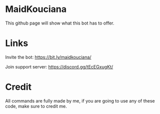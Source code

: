 # MaidKouciana

This github page will show what this bot has to offer.

# Links

Invite the bot: https://bit.ly/maidkouciana/

Join support server: https://discord.gg/tEcEGxugKt/

# Credit

All commands are fully made by me, if you are going to use any of these code, make sure to credit me.
